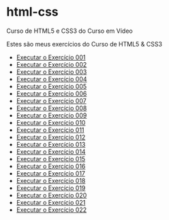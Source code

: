 # html-css
 Curso de HTML5 e CSS3 do Curso em Vídeo

 Estes são meus exercícios do Curso de HTML5 & CSS3

- <a href="https://srodrigodecastro.github.io/html-css/exercicios/ex001/index.html"> Executar o Exercício 001</a>
- <a href="https://srodrigodecastro.github.io/html-css/exercicios/ex002/index.html"> Executar o Exercício 002</a>
- <a href="https://srodrigodecastro.github.io/html-css/exercicios/ex003/index.html"> Executar o Exercício 003</a>
- <a href="https://srodrigodecastro.github.io/html-css/exercicios/ex004/index.html"> Executar o Exercício 004</a>
- <a href="https://srodrigodecastro.github.io/html-css/exercicios/ex005/index.html"> Executar o Exercício 005</a>
- <a href="https://srodrigodecastro.github.io/html-css/exercicios/ex006/index.html"> Executar o Exercício 006</a>
- <a href="https://srodrigodecastro.github.io/html-css/exercicios/ex001/index.html"> Executar o Exercício 007</a>
- <a href="https://srodrigodecastro.github.io/html-css/exercicios/ex001/index.html"> Executar o Exercício 008</a>
- <a href="https://srodrigodecastro.github.io/html-css/exercicios/ex001/index.html"> Executar o Exercício 009</a>
- <a href="https://srodrigodecastro.github.io/html-css/exercicios/ex001/index.html"> Executar o Exercício 010</a>
- <a href="https://srodrigodecastro.github.io/html-css/exercicios/ex001/index.html"> Executar o Exercício 011</a>
- <a href="https://srodrigodecastro.github.io/html-css/exercicios/ex001/index.html"> Executar o Exercício 012</a>
- <a href="https://srodrigodecastro.github.io/html-css/exercicios/ex001/index.html"> Executar o Exercício 013</a>
- <a href="https://srodrigodecastro.github.io/html-css/exercicios/ex001/index.html"> Executar o Exercício 014</a>
- <a href="https://srodrigodecastro.github.io/html-css/exercicios/ex001/index.html"> Executar o Exercício 015</a>
- <a href="https://srodrigodecastro.github.io/html-css/exercicios/ex001/index.html"> Executar o Exercício 016</a>
- <a href="https://srodrigodecastro.github.io/html-css/exercicios/ex001/index.html"> Executar o Exercício 017</a>
- <a href="https://srodrigodecastro.github.io/html-css/exercicios/ex001/index.html"> Executar o Exercício 018</a>
- <a href="https://srodrigodecastro.github.io/html-css/exercicios/ex001/index.html"> Executar o Exercício 019</a>
- <a href="https://srodrigodecastro.github.io/html-css/exercicios/ex001/index.html"> Executar o Exercício 020</a>
- <a href="https://srodrigodecastro.github.io/html-css/exercicios/ex001/index.html"> Executar o Exercício 021</a>
- <a href="https://srodrigodecastro.github.io/html-css/exercicios/ex001/index.html"> Executar o Exercício 022</a>
